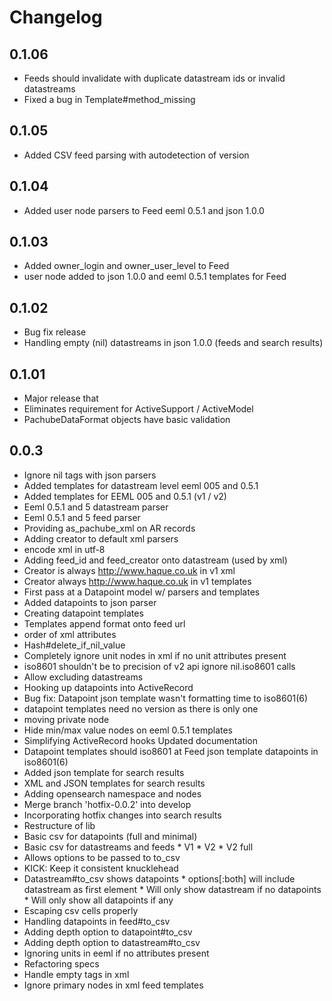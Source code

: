 # Changelog

## 0.1.06
 * Feeds should invalidate with duplicate datastream ids or invalid datastreams
 * Fixed a bug in Template#method_missing

## 0.1.05
 * Added CSV feed parsing with autodetection of version

## 0.1.04
 * Added user node parsers to Feed eeml 0.5.1 and json 1.0.0

## 0.1.03
 * Added owner_login and owner_user_level to Feed
 * user node added to json 1.0.0 and eeml 0.5.1 templates for Feed

## 0.1.02
 * Bug fix release
 * Handling empty (nil) datastreams in json 1.0.0 (feeds and search results)

## 0.1.01
 * Major release that 
 * Eliminates requirement for ActiveSupport / ActiveModel
 * PachubeDataFormat objects have basic validation

## 0.0.3
 * Ignore nil tags with json parsers
 * Added templates for datastream level eeml 005 and 0.5.1
 * Added templates for EEML 005 and 0.5.1 (v1 / v2)
 * Eeml 0.5.1 and 5 datastream parser
 * Eeml 0.5.1 and 5 feed parser
 * Providing as_pachube_xml on AR records
 * Adding creator to default xml parsers
 * encode xml in utf-8
 * Adding feed_id and feed_creator onto datastream (used by xml)
 * Creator is always http://www.haque.co.uk in v1 xml
 * Creator always http://www.haque.co.uk in v1 templates
 * First pass at a Datapoint model w/ parsers and templates
 * Added datapoints to json parser
 * Creating datapoint templates
 * Templates append format onto feed url
 * order of xml attributes
 * Hash#delete_if_nil_value
 * Completely ignore unit nodes in xml if no unit attributes present
 * iso8601 shouldn't be to precision of v2 api     ignore nil.iso8601 calls
 * Allow excluding datastreams
 * Hooking up datapoints into ActiveRecord
 * Bug fix: Datapoint json template wasn't formatting time to iso8601(6)
 * datapoint templates need no version as there is only one
 * moving private node
 * Hide min/max value nodes on eeml 0.5.1 templates
 * Simplifying ActiveRecord hooks     Updated documentation
 * Datapoint templates should iso8601 at     Feed json template datapoints in iso8601(6)
 * Added json template for search results
 * XML and JSON templates for search results
 * Adding opensearch namespace and nodes
 * Merge branch 'hotfix-0.0.2' into develop
 * Incorporating hotfix changes into search results
 * Restructure of lib
 * Basic csv for datapoints (full and minimal)
 * Basic csv for datastreams and feeds      * V1      * V2      * V2 full
 * Allows options to be passed to to_csv
 * KICK: Keep it consistent knucklehead
 * Datastream#to_csv shows datapoints      * options[:both] will include datastream as first element      * Will only show datastream if no datapoints      * Will only show all datapoints if any
 * Escaping csv cells properly
 * Handling datapoints in feed#to_csv
 * Adding depth option to datapoint#to_csv
 * Adding depth option to datastream#to_csv
 * Ignoring units in eeml if no attributes present
 * Refactoring specs
 * Handle empty tags in xml
 * Ignore primary nodes in xml feed templates

